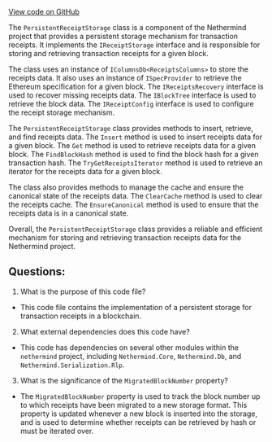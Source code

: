 [View code on GitHub](https://github.com/nethermindeth/nethermind/Nethermind.Blockchain/Receipts/PersistentReceiptStorage.cs)

The `PersistentReceiptStorage` class is a component of the Nethermind project that provides a persistent storage mechanism for transaction receipts. It implements the `IReceiptStorage` interface and is responsible for storing and retrieving transaction receipts for a given block. 

The class uses an instance of `IColumnsDb<ReceiptsColumns>` to store the receipts data. It also uses an instance of `ISpecProvider` to retrieve the Ethereum specification for a given block. The `IReceiptsRecovery` interface is used to recover missing receipts data. The `IBlockTree` interface is used to retrieve the block data. The `IReceiptConfig` interface is used to configure the receipt storage mechanism.

The `PersistentReceiptStorage` class provides methods to insert, retrieve, and find receipts data. The `Insert` method is used to insert receipts data for a given block. The `Get` method is used to retrieve receipts data for a given block. The `FindBlockHash` method is used to find the block hash for a given transaction hash. The `TryGetReceiptsIterator` method is used to retrieve an iterator for the receipts data for a given block. 

The class also provides methods to manage the cache and ensure the canonical state of the receipts data. The `ClearCache` method is used to clear the receipts cache. The `EnsureCanonical` method is used to ensure that the receipts data is in a canonical state. 

Overall, the `PersistentReceiptStorage` class provides a reliable and efficient mechanism for storing and retrieving transaction receipts data for the Nethermind project.
## Questions: 
 1. What is the purpose of this code file?
- This code file contains the implementation of a persistent storage for transaction receipts in a blockchain.

2. What external dependencies does this code have?
- This code has dependencies on several other modules within the `nethermind` project, including `Nethermind.Core`, `Nethermind.Db`, and `Nethermind.Serialization.Rlp`.

3. What is the significance of the `MigratedBlockNumber` property?
- The `MigratedBlockNumber` property is used to track the block number up to which receipts have been migrated to a new storage format. This property is updated whenever a new block is inserted into the storage, and is used to determine whether receipts can be retrieved by hash or must be iterated over.